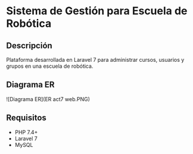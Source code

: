# Sistema de Gestión para Escuela de Robótica

## Descripción  
Plataforma desarrollada en Laravel 7 para administrar cursos, usuarios y grupos en una escuela de robótica.

## Diagrama ER  
![Diagrama ER](ER act7 web.PNG)

## Requisitos  
- PHP 7.4+
- Laravel 7
- MySQL